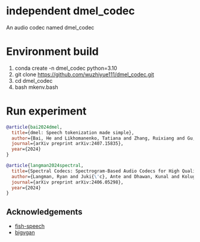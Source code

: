 # independent dmel_codec
An audio codec named dmel_codec

# Environment build
1. conda create -n dmel_codec python=3.10
2. git clone https://github.com/wuzhiyue111/dmel_codec.git
3. cd dmel_codec
4. bash mkenv.bash

# Run experiment


```bibtex
@article{bai2024dmel,
  title={dmel: Speech tokenization made simple},
  author={Bai, He and Likhomanenko, Tatiana and Zhang, Ruixiang and Gu, Zijin and Aldeneh, Zakaria and Jaitly, Navdeep},
  journal={arXiv preprint arXiv:2407.15835},
  year={2024}
}
```

```bibtex
@article{langman2024spectral,
  title={Spectral Codecs: Spectrogram-Based Audio Codecs for High Quality Speech Synthesis},
  author={Langman, Ryan and Juki{\'c}, Ante and Dhawan, Kunal and Koluguri, Nithin Rao and Ginsburg, Boris},
  journal={arXiv preprint arXiv:2406.05298},
  year={2024}
}
```

## Acknowledgements
- [fish-speech](https://github.com/fishaudio/fish-speech)
- [bigvgan](https://github.com/NVIDIA/BigVGAN)